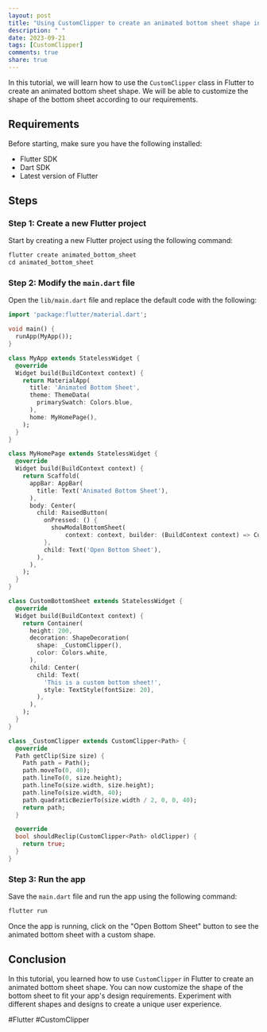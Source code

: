 ```yaml
---
layout: post
title: "Using CustomClipper to create an animated bottom sheet shape in Flutter"
description: " "
date: 2023-09-21
tags: [CustomClipper]
comments: true
share: true
---
```


In this tutorial, we will learn how to use the `CustomClipper` class in Flutter to create an animated bottom sheet shape. We will be able to customize the shape of the bottom sheet according to our requirements.

## Requirements

Before starting, make sure you have the following installed:

- Flutter SDK
- Dart SDK
- Latest version of Flutter

## Steps

### Step 1: Create a new Flutter project

Start by creating a new Flutter project using the following command:

```dart
flutter create animated_bottom_sheet
cd animated_bottom_sheet
```

### Step 2: Modify the `main.dart` file

Open the `lib/main.dart` file and replace the default code with the following:

```dart
import 'package:flutter/material.dart';

void main() {
  runApp(MyApp());
}

class MyApp extends StatelessWidget {
  @override
  Widget build(BuildContext context) {
    return MaterialApp(
      title: 'Animated Bottom Sheet',
      theme: ThemeData(
        primarySwatch: Colors.blue,
      ),
      home: MyHomePage(),
    );
  }
}

class MyHomePage extends StatelessWidget {
  @override
  Widget build(BuildContext context) {
    return Scaffold(
      appBar: AppBar(
        title: Text('Animated Bottom Sheet'),
      ),
      body: Center(
        child: RaisedButton(
          onPressed: () {
            showModalBottomSheet(
                context: context, builder: (BuildContext context) => CustomBottomSheet());
          },
          child: Text('Open Bottom Sheet'),
        ),
      ),
    );
  }
}

class CustomBottomSheet extends StatelessWidget {
  @override
  Widget build(BuildContext context) {
    return Container(
      height: 200,
      decoration: ShapeDecoration(
        shape: _CustomClipper(),
        color: Colors.white,
      ),
      child: Center(
        child: Text(
          'This is a custom bottom sheet!',
          style: TextStyle(fontSize: 20),
        ),
      ),
    );
  }
}

class _CustomClipper extends CustomClipper<Path> {
  @override
  Path getClip(Size size) {
    Path path = Path();
    path.moveTo(0, 40);
    path.lineTo(0, size.height);
    path.lineTo(size.width, size.height);
    path.lineTo(size.width, 40);
    path.quadraticBezierTo(size.width / 2, 0, 0, 40);
    return path;
  }

  @override
  bool shouldReclip(CustomClipper<Path> oldClipper) {
    return true;
  }
}

```

### Step 3: Run the app

Save the `main.dart` file and run the app using the following command:

```dart
flutter run
```

Once the app is running, click on the "Open Bottom Sheet" button to see the animated bottom sheet with a custom shape.

## Conclusion

In this tutorial, you learned how to use `CustomClipper` in Flutter to create an animated bottom sheet shape. You can now customize the shape of the bottom sheet to fit your app's design requirements. Experiment with different shapes and designs to create a unique user experience.

#Flutter #CustomClipper